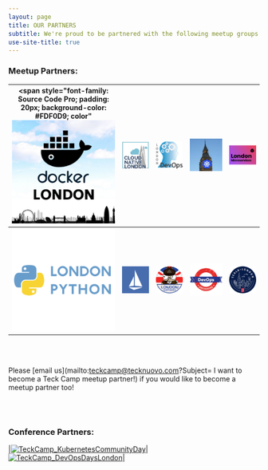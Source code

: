 ```yaml
---
layout: page
title: OUR PARTNERS
subtitle: We're proud to be partnered with the following meetup groups and conferences! Check out more info on each partner by clicking their logo.
use-site-title: true
---
```


### Meetup Partners:

|<span style="font-family: Source Code Pro; padding: 20px; background-color: #FDF0D9; color" </span>[![TeckCamp_DockerLondon](/img/TeckCamp_Docker_London.png "Docker London loves Teck Camp!")](https://www.meetup.com/Docker-London/)|[![TeckCamp_Cloud_Native](/img/TeckCamp_Cloud_Native.png "Cloud Native London loves Teck Camp!")](https://www.meetup.com/Cloud-Native-London/)|[![TeckCamp_London_DevOps](/img/TeckCamp_London_DevOpsSmaller.png "London DevOps loves Teck Camp!")](https://www.meetup.com/London-DevOps/)|[![TeckCamp_Kubernetes](/img/TeckCamp_Kubernetes.png "Kubernetes loves Teck Camp!")](https://www.meetup.com/Kubernetes-London/)|[![TeckCamp_Microservices](/img/TeckCamp_MicroservicesSmall.png "Microservices London loves Teck Camp!")](https://www.meetup.com/London-Microservices-User-Group/)|
|---|---|---|---|---|
|[![TeckCamp_LondonPython](/img/TeckCamp_LondonPython.png "London Python loves Teck Camp!")](https://www.meetup.com/LondonPython)|[![TeckCamp_Istio](/img/TeckCamp_Istio.png "Istio London loves Teck Camp!")](https://www.meetup.com/Istio-London/)|[![TeckCamp_LondonGophers](/img/TeckCamp_LondonGophers.png "London Gophers loves Teck Camp!")](https://www.meetup.com/LondonGophers/)|[![TeckCamp_DevOpsUnderground](/img/TeckCamp_DevOpsUndergroundSquare.png "DevOps Underground loves Teck Camp!")](https://www.meetup.com/DevOps-Underground/)|[![TeckCamp_LondonScala](/img/TeckCamp_%20LondonScala_smaller.png "London Scala User Group loves Teck Camp!")](https://www.meetup.com/london-scala/)|

<div><br><br></div>

Please [email us](mailto:teckcamp@tecknuovo.com?Subject= I want to become a Teck Camp meetup partner!) if you would like to become a meetup partner too!

<div><br><br></div>

### Conference Partners:

|[![TeckCamp_KubernetesCommunityDay](/img/KubernetesCommunityDays_London.jpg "Kubernetes Community Day London loves Teck Camp!")](https://kubernetescommunitydays.org/events/2020-london/)|[![TeckCamp_DevOpsDaysLondon](/img/DevOpsDays_London.png "DevOpsDays London loves Teck Camp!")](https://devopsdays.org/events/2020-london/welcome/)|

